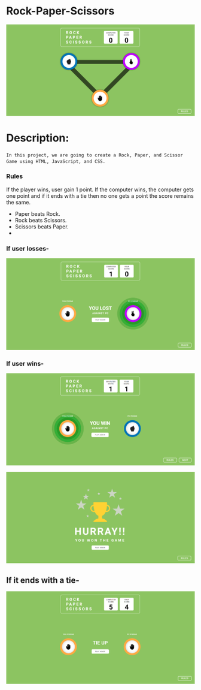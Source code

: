 # Rock-Paper-Scissors

![image](/sample/first-page.png)

# Description:

`In this project, we are going to create a Rock, Paper, and Scissor Game using HTML, JavaScript, and CSS.`


### Rules

If the player wins, user gain 1 point. If the computer wins, the computer gets one point and if it ends with a tie then no one gets a point the score remains the same.


- Paper beats Rock.
- Rock beats Scissors.
- Scissors beats Paper.
- 
### If user losses-

![image](/sample/pc-win.png)

### If user wins-

![image](/sample/user-win.png)

![image](/sample/hurray%20.png)

## If it ends with a tie-

![image](/sample/tie.png)
